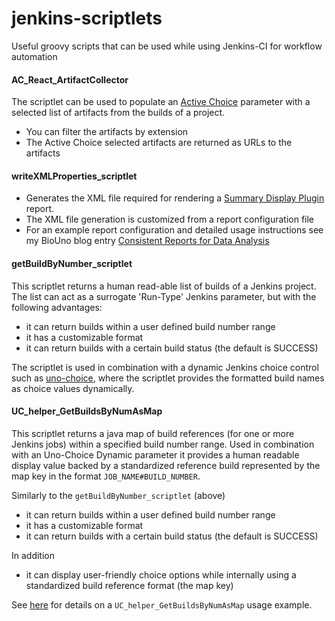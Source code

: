 jenkins-scriptlets
==================

Useful groovy scripts that can be used while using Jenkins-CI for workflow automation
#### AC_React_ArtifactCollector
The scriptlet can be used to populate an [Active Choice](https://wiki.jenkins-ci.org/display/JENKINS/Active+Choices+Plugin) parameter with a selected list of artifacts from the builds of a project.
  * You can filter the artifacts by extension
  * The Active Choice selected artifacts are returned as URLs to the artifacts

#### writeXMLProperties_scriptlet
  * Generates the XML file required for rendering a [Summary Display Plugin](https://wiki.jenkins-ci.org/display/JENKINS/Summary+Display+Plugin) report.
  * The XML file generation is customized from a report configuration file
  * For an example report configuration and detailed usage instructions see my BioUno blog entry [Consistent Reports for Data Analysis](http://biouno.org/2014/07/07/Consistent-Reports-for-Data-Analysis)

#### getBuildByNumber_scriptlet
This scriptlet returns a human read-able list of builds of a Jenkins project. The list can act as a surrogate 'Run-Type' Jenkins parameter, but with the following advantages:
  * it can return builds within a user defined build number range
  * it has a customizable format
  * it can return builds with a certain build status (the default is SUCCESS)
  
The scriptlet is used in combination with a dynamic Jenkins choice control such as [uno-choice](https://github.com/biouno/uno-choice-plugin), where the scriptlet provides the formatted build names as choice values dynamically.

#### UC_helper_GetBuildsByNumAsMap
This scriptlet returns a java map of build references (for one or more Jenkins jobs) within a specified build number range. Used in combination with an Uno-Choice Dynamic parameter it provides a human readable display value backed by a standardized reference build represented by the map key in the format `JOB_NAME#BUILD_NUMBER`.

Similarly to the `getBuildByNumber_scriptlet` (above)
  * it can return builds within a user defined build number range
  * it has a customizable format
  * it can return builds with a certain build status (the default is SUCCESS)

In addition
  * it can display user-friendly choice options while internally using a standardized build reference format (the map key)

See [here](https://github.com/imoutsatsos/jenkins-scriptlets/wiki/Example_UC_helper_GetBuildsByNumAsMap) for details on a `UC_helper_GetBuildsByNumAsMap` usage example.
